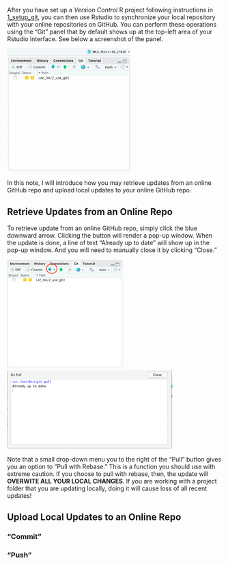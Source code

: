 After you have set up a *Version Control* R project following
instructions in
[1\_setup\_git](https://github.com/haohanchen/HKU_POLI3148_23Fall/tree/main/Lec_04/1_setup_git),
you can then use Rstudio to synchronize your local repository with your
online repositories on GitHub. You can perform these operations using
the “Git” panel that by default shows up at the top-left area of your
Rstudio interface. See below a screenshot of the panel.

<img src="images/paste-66854D08.png" width="289" />

In this note, I will introduce how you may retrieve updates from an
online GitHub repo and upload local updates to your online GitHub repo.

## Retrieve Updates from an Online Repo

To retrieve update from an online GitHub repo, simply click the blue
downward arrow. Clicking the button will render a pop-up window. When
the update is done, a line of text “Already up to date” will show up in
the pop-up window. And you will need to manually close it by clicking
“Close.”

<img src="images/paste-E9E18EB3.png" width="273" />

<img src="images/paste-554B2B2A.png" width="387" />

Note that a small drop-down menu you to the right of the “Pull” button
gives you an option to “Pull with Rebase.” This is a function you should
use with extreme caution. If you choose to pull with rebase, then, the
update will **OVERWITE ALL YOUR LOCAL CHANGES**. If you are working with
a project folder that you are updating locally, doing it will cause loss
of all recent updates!

## Upload Local Updates to an Online Repo

### “Commit”

### “Push”
